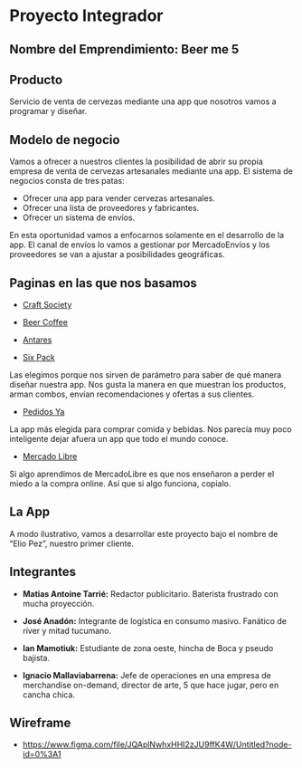 
# Proyecto Integrador

## Nombre del Emprendimiento: **Beer me 5**

## Producto

Servicio de venta de cervezas mediante una app que nosotros vamos a programar y diseñar.

## Modelo de negocio

Vamos a ofrecer a nuestros clientes la posibilidad de abrir su propia empresa de venta de cervezas artesanales mediante una app. El sistema de negocios consta de tres patas:

- Ofrecer una app para vender cervezas artesanales.
- Ofrecer una lista de proveedores y fabricantes.
- Ofrecer un sistema de envíos.

En esta oportunidad vamos a enfocarnos solamente en el desarrollo de la app. El canal de envíos lo vamos a gestionar por MercadoEnvíos y los proveedores se van a ajustar a posibilidades geográficas.

## Paginas en las que nos basamos

- [Craft Society](https://www.craftsociety.com.ar/)

- [Beer Coffee](https://www.beercoffee.com.ar/)

- [Antares](https://www.cervezaantares.com/)

- [Six Pack](https://sixpack.com.ar/)

Las elegimos porque nos sirven de parámetro para saber de qué manera diseñar nuestra app. Nos gusta la manera en que muestran los productos, arman combos, envían recomendaciones y ofertas a sus clientes. 

- [Pedidos Ya](https://www.pedidosya.com.ar/)

La app más elegida para comprar comida y bebidas. Nos parecía muy poco inteligente dejar afuera un app que todo el mundo conoce. 

- [Mercado Libre](https://www.mercadolibre.com.ar/)

Si algo aprendimos de MercadoLibre es que nos enseñaron a perder el miedo a la compra online. Así que si algo funciona, copialo.

## La App

A modo ilustrativo, vamos a desarrollar este proyecto bajo el nombre de “Elio Pez”, nuestro primer cliente.

## Integrantes

- **Matias Antoine Tarrié:** Redactor publicitario. Baterista frustrado con mucha proyección. 

- **José Anadón:** Integrante de logística en consumo masivo. Fanático de river y mitad tucumano.

- **Ian Mamotiuk:** Estudiante de zona oeste, hincha de Boca y pseudo bajista.

- **Ignacio Mallaviabarrena:** Jefe de operaciones en una empresa de merchandise on-demand, director de arte, 5 que hace jugar, pero en cancha chica.

## Wireframe

- https://www.figma.com/file/JQAplNwhxHHI2zJU9ffK4W/Untitled?node-id=0%3A1